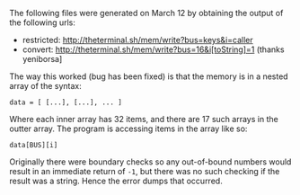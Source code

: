 The following files were generated on March 12 by obtaining the output of the
following urls:


* restricted: http://theterminal.sh/mem/write?bus=keys&i=caller
* convert: http://theterminal.sh/mem/write?bus=16&i[toString]=1
  (thanks yeniborsa]


The way this worked (bug has been fixed) is that the memory is in a nested array of the syntax:


    data = [ [...], [...], ... ]

Where each inner array has 32 items, and there are 17 such arrays in the outter
array. The program is accessing items in the array like so:

    data[BUS][i]

Originally there were boundary checks so any out-of-bound numbers would result
in an immediate return of `-1`, but there was no such checking if the result
was a string. Hence the error dumps that occurred.